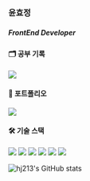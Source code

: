### 윤효정
##### FrontEnd Developer


#### 🗂️ 공부 기록

<a href="https://fuchsia-backpack-43f.notion.site/909a2276c2ff4905aaecda14e47340e9 "><img src ="https://img.shields.io/badge/Notion-000000?&style=style=flat-square&logo=Notion&logoColor=#111111"/></a>

#### 🧿 포트폴리오

<a href="https://fuchsia-backpack-43f.notion.site/8356179eda3e4a03a39c2110a23af009?pvs=4"><img src ="https://img.shields.io/badge/Notion-111111?&style=style=flat-square&logo=Notion&logoColor=#000000"/></a>

#### 🛠️ 기술 스택 

<img src="https://img.shields.io/badge/Javascript-yellow?style=style=flat-square&logo=JavaScript&logoColor=white"> <img src="https://img.shields.io/badge/Next.js-000000?style=style=flat-square&logo=Next.js&logoColor=white"> <img src="https://img.shields.io/badge/React-61DAFB?style=style=flat-square&logo=React&logoColor=black"> <img src="https://img.shields.io/badge/Redux-764ABC?style=style=flat-square&logoo=Redux&logoColor=purple"> <img src="https://img.shields.io/badge/TailwindCss-06B6D4?style=style=flat-square&logo=TailwindCss&logoColor=white"> <img src="https://img.shields.io/badge/mui-blue?style=style=flat-square&logo=mui&logoColor=white">







![hj213's GitHub stats](https://github-readme-stats.vercel.app/api?username=hj213&show_icons=true&theme=transparent)

